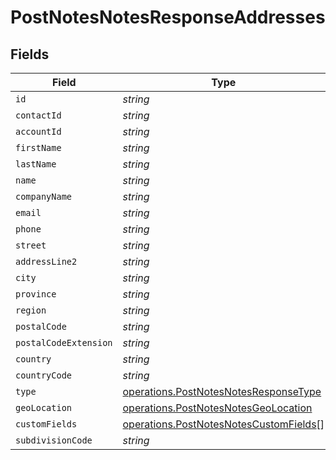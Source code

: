 # PostNotesNotesResponseAddresses


## Fields

| Field                                                                                            | Type                                                                                             | Required                                                                                         | Description                                                                                      |
| ------------------------------------------------------------------------------------------------ | ------------------------------------------------------------------------------------------------ | ------------------------------------------------------------------------------------------------ | ------------------------------------------------------------------------------------------------ |
| `id`                                                                                             | *string*                                                                                         | :heavy_minus_sign:                                                                               | N/A                                                                                              |
| `contactId`                                                                                      | *string*                                                                                         | :heavy_minus_sign:                                                                               | N/A                                                                                              |
| `accountId`                                                                                      | *string*                                                                                         | :heavy_minus_sign:                                                                               | N/A                                                                                              |
| `firstName`                                                                                      | *string*                                                                                         | :heavy_minus_sign:                                                                               | N/A                                                                                              |
| `lastName`                                                                                       | *string*                                                                                         | :heavy_minus_sign:                                                                               | N/A                                                                                              |
| `name`                                                                                           | *string*                                                                                         | :heavy_minus_sign:                                                                               | N/A                                                                                              |
| `companyName`                                                                                    | *string*                                                                                         | :heavy_minus_sign:                                                                               | N/A                                                                                              |
| `email`                                                                                          | *string*                                                                                         | :heavy_minus_sign:                                                                               | N/A                                                                                              |
| `phone`                                                                                          | *string*                                                                                         | :heavy_minus_sign:                                                                               | N/A                                                                                              |
| `street`                                                                                         | *string*                                                                                         | :heavy_minus_sign:                                                                               | N/A                                                                                              |
| `addressLine2`                                                                                   | *string*                                                                                         | :heavy_minus_sign:                                                                               | N/A                                                                                              |
| `city`                                                                                           | *string*                                                                                         | :heavy_minus_sign:                                                                               | N/A                                                                                              |
| `province`                                                                                       | *string*                                                                                         | :heavy_minus_sign:                                                                               | N/A                                                                                              |
| `region`                                                                                         | *string*                                                                                         | :heavy_minus_sign:                                                                               | N/A                                                                                              |
| `postalCode`                                                                                     | *string*                                                                                         | :heavy_minus_sign:                                                                               | N/A                                                                                              |
| `postalCodeExtension`                                                                            | *string*                                                                                         | :heavy_minus_sign:                                                                               | N/A                                                                                              |
| `country`                                                                                        | *string*                                                                                         | :heavy_minus_sign:                                                                               | N/A                                                                                              |
| `countryCode`                                                                                    | *string*                                                                                         | :heavy_minus_sign:                                                                               | N/A                                                                                              |
| `type`                                                                                           | [operations.PostNotesNotesResponseType](../../models/operations/postnotesnotesresponsetype.md)   | :heavy_minus_sign:                                                                               | N/A                                                                                              |
| `geoLocation`                                                                                    | [operations.PostNotesNotesGeoLocation](../../models/operations/postnotesnotesgeolocation.md)     | :heavy_minus_sign:                                                                               | N/A                                                                                              |
| `customFields`                                                                                   | [operations.PostNotesNotesCustomFields](../../models/operations/postnotesnotescustomfields.md)[] | :heavy_minus_sign:                                                                               | N/A                                                                                              |
| `subdivisionCode`                                                                                | *string*                                                                                         | :heavy_minus_sign:                                                                               | N/A                                                                                              |